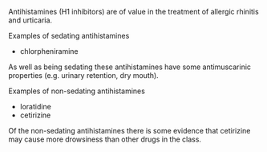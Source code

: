 Antihistamines (H1 inhibitors) are of value in the treatment of allergic rhinitis and urticaria.   
  
Examples of sedating antihistamines  
* chlorpheniramine

  
As well as being sedating these antihistamines have some antimuscarinic properties (e.g. urinary retention, dry mouth).  
  
Examples of non\-sedating antihistamines  
* loratidine
* cetirizine

  
Of the non\-sedating antihistamines there is some evidence that cetirizine may cause more drowsiness than other drugs in the class.